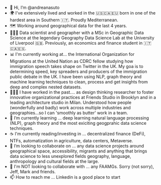 - 👋 Hi, I’m @andreanasuto
- 🌍 I've extensively lived and worked in the 🇺🇸🇨🇦🇪🇺 born in one of the hardest area in Southern 🇮🇹. Proudly Mediterranean.
- 🗺 Working around geographical data for the last 4 years.
- 👨🏽‍💻 Data scientist and geographer with a MSc in Geographic Data Science at the legendary Geography Data Science Lab at the University of Liverpool 🇬🇧. Previously, an economics and finance student in 🇮🇹🇨🇦🇪🇸.
- 📊 I'm currently working at...  the International Organization for Migrations at the United Nation as  CDRC fellow studying how immigration speech takes shape on Twitter in the UK. My goa is to determining speed, key spreaders and producers of the immigration public debate in the UK. I have been using NLP, graph theory and machine learning techniques to clean, process and get insights from deep and complex nested datasets.
- 🕵🏽‍♂️ I have worked in the past.... as design thinking researcher to foster innovative organizational practices at Friends Studio in Brooklyn and in a leading architecture studio in Milan. Understood how people (wonderfully and badly) work across multiple industries and geographies...so I can 'smoothly as butter' work in a team.
- 🌱 I’m currently learning ... deep learning natural language processing (NLP), graph theory and the most exiciting geogprahic data science techniques.
- ☕️ I'm currently reading/investing in ... decentralized finance (DeFi), NTFs, automatization in agriculture, data centers, Metaverse.
- 💞️ I’m looking to collaborate on ... any data science projects around geographical space, accessibility, migrants and anything that brings data science to less unexplored fields geography, language, anthropology and cultural fields at the large.
- 🚫 I'm NOT looking to collaborate with ... any FAAMGs. Sorry (not sorry), Jeff, Mark and friends.
- 📫 How to reach me ... Linkedin is a good place to start

<!---
andreanasuto/andreanasuto is a ✨ special ✨ repository because its `README.md` (this file) appears on your GitHub profile.
You can click the Preview link to take a look at your changes.
--->

